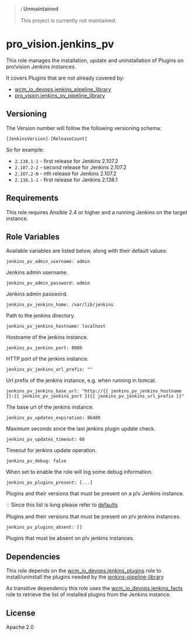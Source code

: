 > :information_source: **Unmaintained**
>
> This project is currently not maintained.

# pro_vision.jenkins_pv

This role manages the installation, update and uninstallation of Plugins
on pro!vision Jenkins instances.

It covers Plugins that are not already covered by:

* [wcm_io_devops.jenkins_pipeline_library](https://github.com/wcm-io-devops/ansible-jenkins-pipeline-library)
* [pro_vision.jenkins_pv_pipeline_library](https://github.com/pro-vision/ansible-jenkins-pv-pipeline-library)

## Versioning

The Version number will follow the following versioning schema:

`[JenkinsVersion]-[ReleaseCount]`

So for example:
* `2.138.1-1` - first release for Jenkins 2.107.2
* `2.107.2-2` - second release for Jenkins 2.107.2
* `2.107.2-N` - nth release for Jenkins 2.107.2
* `2.138.1-1` - first release for Jenkins 2.138.1

## Requirements

This role requires Ansible 2.4 or higher and a running Jenkins on the
target instance.

## Role Variables

Available variables are listed below, along with their default values:

    jenkins_pv_admin_username: admin

Jenkins admin username.

    jenkins_pv_admin_password: admin

Jenkins admin password.

    jenkins_pv_jenkins_home: /var/lib/jenkins

Path to the jenkins directory.

    jenkins_pv_jenkins_hostname: localhost

Hostname of the jenkins instance.

    jenkins_pv_jenkins_port: 8080

HTTP port of the jenkins instance.

    jenkins_pv_jenkins_url_prefix: ""

Url prefix of the jenkins instance, e.g. when running in tomcat.

    jenkins_pv_jenkins_base_url: "http://{{ jenkins_pv_jenkins_hostname }}:{{ jenkins_pv_jenkins_port }}{{ jenkins_pv_jenkins_url_prefix }}"

The base url of the jenkins instance.

    jenkins_pv_updates_expiration: 86400

Maximum seconds since the last jenkins plugin update check.

    jenkins_pv_updates_timeout: 60

Timeout for jenkins update operation.

    jenkins_pv_debug: false

When set to enable the role will log some debug information.

    jenkins_pv_plugins_present: [...]

Plugins and their versions that must be present on a p!v Jenkins instance.

:bulb: Since this list is long please refer to
[defaults](defaults/main.yml)

Plugins and their versions that must be present on p!v jenkins instances.

    jenkins_pv_plugins_absent: []

Plugins that must be absent on p!v jenkins instances.

## Dependencies

This role depends on the
[wcm_io_devops.jenkins_plugins](https://github.com/wcm-io-devops/ansible-jenkins-plugins)
role to install/uninstall the plugins needed by the
[jenkins-pipeline-library](https://github.com/wcm_io_devops.jenkins_pipeline_library)

As transitive dependency this role uses the
[wcm_io_devops.jenkins_facts](https://github.com/wcm-io-devops/ansible-jenkins-facts)
role to retrieve the list of installed plugins from the Jenkins
instance.

## License

Apache 2.0